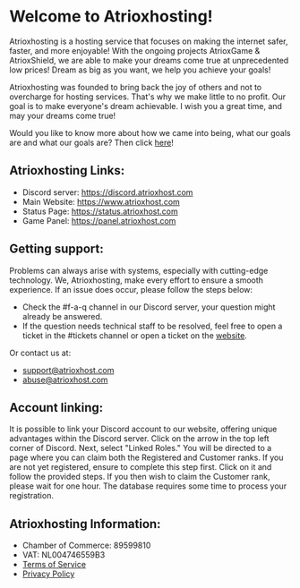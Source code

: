 # Welcome to Atrioxhosting!
Atrioxhosting is a hosting service that focuses on making the internet safer, faster, and more enjoyable! With the ongoing projects AtrioxGame & AtrioxShield, we are able to make your dreams come true at unprecedented low prices! Dream as big as you want, we help you achieve your goals!

Atrioxhosting was founded to bring back the joy of others and not to overcharge for hosting services. That's why we make little to no profit. Our goal is to make everyone's dream achievable. I wish you a great time, and may your dreams come true!

Would you like to know more about how we came into being, what our goals are and what our goals are? Then click [here](https://atrioxhost.com/billing/announcements/3/Atrioxhosting-Story---Our-backstory.html)!

## Atrioxhosting Links:
- Discord server: https://discord.atrioxhost.com
- Main Website: https://www.atrioxhost.com
- Status Page: https://status.atrioxhost.com
- Game Panel: https://panel.atrioxhost.com

## Getting support:
Problems can always arise with systems, especially with cutting-edge technology. We, Atrioxhosting, make every effort to ensure a smooth experience. If an issue does occur, please follow the steps below:
- Check the #f-a-q channel in our Discord server, your question might already be answered.
- If the question needs technical staff to be resolved, feel free to open a ticket in the #tickets channel or open a ticket on the [website](https://atrioxhost.com/billing/supporttickets.php).

Or contact us at:
- support@atrioxhost.com
- abuse@atrioxhost.com

## Account linking:
It is possible to link your Discord account to our website, offering unique advantages within the Discord server. Click on the arrow in the top left corner of Discord. Next, select "Linked Roles." You will be directed to a page where you can claim both the Registered and Customer ranks. If you are not yet registered, ensure to complete this step first. Click on it and follow the provided steps. If you then wish to claim the Customer rank, please wait for one hour. The database requires some time to process your registration.

## Atrioxhosting Information:
- Chamber of Commerce: 89599810
- VAT: NL004746559B3
- [Terms of Service](https://docs.google.com/document/d/1dCurZBLHZ4V3SPnq22_VPGQc7Nty8eMi5Lhr_i5uZvg/edit?usp=sharing)
- [Privacy Policy](https://docs.google.com/document/d/1PB-gKM6n477qaHma5MNVfAsZdBvxiFXB7oKwmG0cXJ8/edit?usp=sharing)
